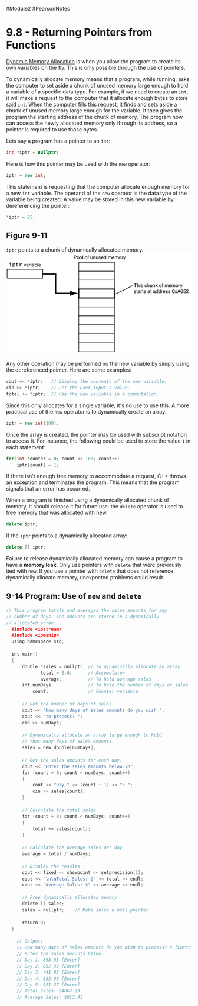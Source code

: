 #Module2 #PearsonNotes 
# 9.8 - Returning Pointers from Functions
<u>Dynamic Memory Allocation</u> is when you allow the program to create its own variables on the fly. This is only possible through the use of pointers.

To dynamically allocate memory means that a program, while running, asks the computer to set aside a chunk of unused memory large enough to hold a variable of a specific data type. For example, if we need to create an `int`, it will make a request to the computer that it allocate enough bytes to store said `int`. When the computer fills this request, it finds and sets aside a chunk of unused memory large enough for the variable. It then gives the program the starting address of the chunk of memory. The program now can access the newly allocated memory only through its address, so a pointer is required to use those bytes.

Lets say a program has a pointer to an `int`:
```c++
int *iptr = nullptr;
```

Here is how this pointer may be used with the `new` operator:
```c++
iptr = new int;
```
This statement is requesting that the computer allocate enough memory for a new `int` variable. The operand of the `new` operator is the data type of the variable being created. A value may be stored in this new variable by dereferencing the pointer:
```c++
*iptr = 25;
```

## Figure 9-11
`iptr` points to a chunk of dynamically allocated memory.
![9.8 - Figure 9-11](/Module%202/Pearson%20Notes/9.8%20Photos/9.8%20-%20Figure%209-11.png)

Any other operation may be performed no the new variable by simply using the dereferenced pointer.
Here are some examples:
```c++
cout << *iptr;   // Display the contents of the new variable.
cin >> *iptr;    // Let the user input a value.
total += *iptr;  // Use the new variable in a computation.
```
Since this only allocates for a single variable, it's no use to use this. A more practical use of the `new` operator is to dynamically create an array:
```c++
iptr = new int[100];
```
Once the array is created, the pointer may be used with subscript notation to access it. For instance, the following could be used to store the value `1` in each statement:
```c++
for(int counter = 0; count << 100; count++)
	iptr[count] = 1;
```

If there isn't enough free memory to accommodate a request, C++ throws an exception and terminates the program. This means that the program signals that an error has occurred.

When a program is finished using a dynamically allocated chunk of memory, it should release it for future use. the `delete` operator is used to free memory that was allocated with new.
```c++
delete iptr;
```
If the `iptr` points to a dynamically allocated array:
```c++
delete [] iptr;
```

Failure to release dynamically allocated memory can cause a program to have a **memory leak**.
Only use pointers with `delete` that were previously tied with `new`. If you use a pointer with `delete` that does not reference dynamically allocate memory, unexpected problems could result.

## 9-14 Program: Use of `new` and `delete`
```c++
// This program totals and averages the sales amounts for any 
// number of days. The amounts are stored in a dynamically 
// allocated array. 
  #include <iostream> 
  #include <iomanip> 
  using namespace std;

  int main() 
  { 
      double *sales = nullptr, // To dynamically allocate an array 
             total = 0.0,      // Accumulator 
             average;          // To hold average sales 
      int numDays,             // To hold the number of days of sales 
          count;               // Counter variable 

      // Get the number of days of sales. 
      cout << "How many days of sales amounts do you wish "; 
      cout << "to process? "; 
      cin >> numDays; 

      // Dynamically allocate an array large enough to hold 
      // that many days of sales amounts. 
      sales = new double[numDays]; 

      // Get the sales amounts for each day. 
      cout << "Enter the sales amounts below.\n"; 
      for (count = 0; count < numDays; count++) 
      { 
          cout << "Day " << (count + 1) << ": "; 
          cin >> sales[count]; 
      } 

      // Calculate the total sales 
      for (count = 0; count < numDays; count++) 
      { 
          total += sales[count]; 
      } 

      // Calculate the average sales per day 
      average = total / numDays; 

      // Display the results 
      cout << fixed << showpoint << setprecision(2); 
      cout << "\n\nTotal Sales: $" << total << endl; 
      cout << "Average Sales: $" << average << endl; 

      // Free dynamically allocated memory 
      delete [] sales; 
      sales = nullptr;    // Make sales a null pointer. 

      return 0; 
  }

	// Output:
	// How many days of sales amounts do you wish to process? 5 [Enter]
	// Enter the sales amounts below.
	// Day 1: 898.63 [Enter]
	// Day 2: 652.32 [Enter]
	// Day 3: 741.85 [Enter]
	// Day 4: 852.96 [Enter]
	// Day 5: 921.37 [Enter]
	// Total Sales: $4067.13
	// Average Sales: $813.43
```